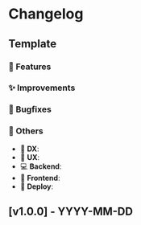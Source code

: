 # Changelog

## Template

### 🚀 Features

### ✨ Improvements

### 🐞 Bugfixes

### 🔧 Others

- 💫 **DX**:
- 🍬 **UX**:
- 💻 **Backend**:
- 🎨 **Frontend**:
- 🚂 **Deploy**:

## [v1.0.0] - YYYY-MM-DD
